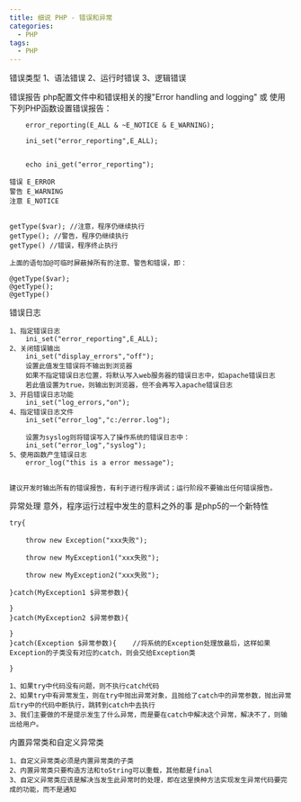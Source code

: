 ```yaml
---
title: 细说 PHP - 错误和异常
categories:
  - PHP
tags:
  - PHP
---
```



错误类型
	1、语法错误
	2、运行时错误
	3、逻辑错误

错误报告
	php配置文件中和错误相关的搜"Error handling and logging"
	或
	使用下列PHP函数设置错误报告：

		error_reporting(E_ALL & ~E_NOTICE & E_WARNING);

		ini_set("error_reporting",E_ALL);


		echo ini_get("error_reporting");

	错误 E_ERROR
	警告 E_WARNING
	注意 E_NOTICE


	getType($var); //注意，程序仍继续执行
	getType(); //警告，程序仍继续执行
	getType() //错误，程序终止执行

	上面的语句加@可临时屏蔽掉所有的注意、警告和错误，即：

	@getType($var); 
	@getType(); 
	@getType() 

错误日志

	1、指定错误日志
		ini_set("error_reporting",E_ALL);
	2、关闭错误输出
		ini_set("display_errors","off"); 
		设置此值发生错误将不输出到浏览器
		如果不指定错误日志位置，将默认写入web服务器的错误日志中，如apache错误日志
		若此值设置为true，则输出到浏览器，但不会再写入apache错误日志
	3、开启错误日志功能
		ini_set("log_errors,"on");
	4、指定错误日志文件
		ini_set("error_log","c:/error.log");

		设置为syslog则将错误写入了操作系统的错误日志中：
		ini_set("error_log","syslog");
	5、使用函数产生错误日志	
		error_log("this is a error message");


	建议开发时输出所有的错误报告，有利于进行程序调试；运行阶段不要输出任何错误报告。

异常处理
	意外，程序运行过程中发生的意料之外的事
	是php5的一个新特性

	try{

		throw new Exception("xxx失败");

		throw new MyException1("xxx失败");

		throw new MyException2("xxx失败");

	}catch(MyException1 $异常参数){

	}
	}catch(MyException2 $异常参数){

	}
	}catch(Exception $异常参数){	//将系统的Exception处理放最后，这样如果Exception的子类没有对应的catch，则会交给Exception类

	}

	1、如果try中代码没有问题，则不执行catch代码
	2、如果try中有异常发生，则在try中抛出异常对象，且抛给了catch中的异常参数，抛出异常后try中的代码中断执行，跳转到catch中去执行
	3、我们主要做的不是提示发生了什么异常，而是要在catch中解决这个异常，解决不了，则输出给用户。

内置异常类和自定义异常类

	1、自定义异常类必须是内置异常类的子类
	2、内置异常类只要构造方法和toString可以重载，其他都是final
	3、自定义异常类应该是解决当发生此异常时的处理，即在这里换种方法实现发生异常代码要完成的功能，而不是通知

